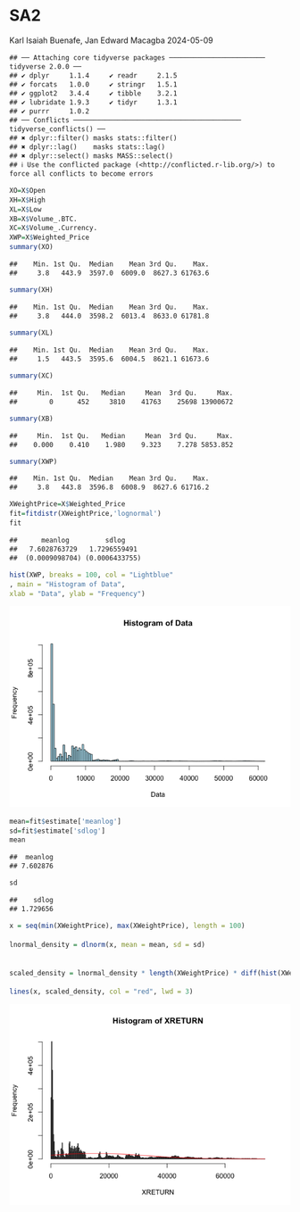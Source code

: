 SA2
================
Karl Isaiah Buenafe, Jan Edward Macagba
2024-05-09

    ## ── Attaching core tidyverse packages ──────────────────────── tidyverse 2.0.0 ──
    ## ✔ dplyr     1.1.4     ✔ readr     2.1.5
    ## ✔ forcats   1.0.0     ✔ stringr   1.5.1
    ## ✔ ggplot2   3.4.4     ✔ tibble    3.2.1
    ## ✔ lubridate 1.9.3     ✔ tidyr     1.3.1
    ## ✔ purrr     1.0.2     
    ## ── Conflicts ────────────────────────────────────────── tidyverse_conflicts() ──
    ## ✖ dplyr::filter() masks stats::filter()
    ## ✖ dplyr::lag()    masks stats::lag()
    ## ✖ dplyr::select() masks MASS::select()
    ## ℹ Use the conflicted package (<http://conflicted.r-lib.org/>) to force all conflicts to become errors

``` r
XO=X$Open
XH=X$High
XL=X$Low
XB=X$Volume_.BTC.
XC=X$Volume_.Currency.
XWP=X$Weighted_Price
summary(XO)
```

    ##    Min. 1st Qu.  Median    Mean 3rd Qu.    Max. 
    ##     3.8   443.9  3597.0  6009.0  8627.3 61763.6

``` r
summary(XH)
```

    ##    Min. 1st Qu.  Median    Mean 3rd Qu.    Max. 
    ##     3.8   444.0  3598.2  6013.4  8633.0 61781.8

``` r
summary(XL)
```

    ##    Min. 1st Qu.  Median    Mean 3rd Qu.    Max. 
    ##     1.5   443.5  3595.6  6004.5  8621.1 61673.6

``` r
summary(XC)
```

    ##     Min.  1st Qu.   Median     Mean  3rd Qu.     Max. 
    ##        0      452     3810    41763    25698 13900672

``` r
summary(XB)
```

    ##     Min.  1st Qu.   Median     Mean  3rd Qu.     Max. 
    ##    0.000    0.410    1.980    9.323    7.278 5853.852

``` r
summary(XWP)
```

    ##    Min. 1st Qu.  Median    Mean 3rd Qu.    Max. 
    ##     3.8   443.8  3596.8  6008.9  8627.6 61716.2

``` r
XWeightPrice=X$Weighted_Price
fit=fitdistr(XWeightPrice,'lognormal')
fit
```

    ##      meanlog         sdlog    
    ##   7.6028763729   1.7296559491 
    ##  (0.0009098704) (0.0006433755)

``` r
hist(XWP, breaks = 100, col = "Lightblue"
, main = "Histogram of Data",
xlab = "Data", ylab = "Frequency")
```

![](sa2_files/figure-gfm/lognormal-1.png)<!-- -->

``` r
mean=fit$estimate['meanlog']
sd=fit$estimate['sdlog']
mean
```

    ##  meanlog 
    ## 7.602876

``` r
sd
```

    ##    sdlog 
    ## 1.729656

``` r
x = seq(min(XWeightPrice), max(XWeightPrice), length = 100)

lnormal_density = dlnorm(x, mean = mean, sd = sd)


scaled_density = lnormal_density * length(XWeightPrice) * diff(hist(XWeightPrice,breaks=100)$breaks [1:2])

lines(x, scaled_density, col = "red", lwd = 3)
```

![](sa2_files/figure-gfm/plot-1.png)<!-- -->
